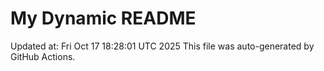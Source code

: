 # My Dynamic README
Updated at: Fri Oct 17 18:28:01 UTC 2025
This file was auto-generated by GitHub Actions.
